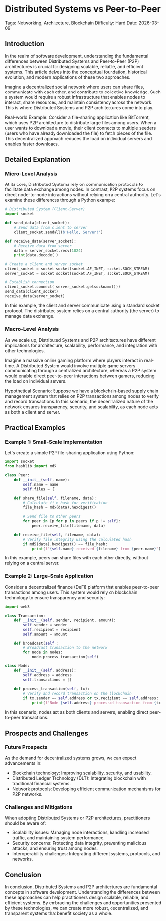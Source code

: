 # Distributed Systems vs Peer-to-Peer
Tags: Networking, Architecture, Blockchain
Difficulty: Hard
Date: 2026-03-09

## Introduction

In the realm of software development, understanding the fundamental differences between Distributed Systems and Peer-to-Peer (P2P) architectures is crucial for designing scalable, reliable, and efficient systems. This article delves into the conceptual foundation, historical evolution, and modern applications of these two approaches.

Imagine a decentralized social network where users can share files, communicate with each other, and contribute to collective knowledge. Such a system would require a robust infrastructure that enables nodes to interact, share resources, and maintain consistency across the network. This is where Distributed Systems and P2P architectures come into play.

Real-world Example:
Consider a file-sharing application like BitTorrent, which uses P2P architecture to distribute large files among users. When a user wants to download a movie, their client connects to multiple seeders (users who have already downloaded the file) to fetch pieces of the file. This decentralized approach reduces the load on individual servers and enables faster downloads.

## Detailed Explanation

### Micro-Level Analysis

At its core, Distributed Systems rely on communication protocols to facilitate data exchange among nodes. In contrast, P2P systems focus on direct node-to-node interactions without relying on a central authority. Let's examine these differences through a Python example:

```python
# Distributed System (Client-Server)
import socket

def send_data(client_socket):
    # Send data from client to server
    client_socket.sendall(b'Hello, Server!')

def receive_data(server_socket):
    # Receive data from server
    data = server_socket.recv(1024)
    print(data.decode())

# Create a client and server socket
client_socket = socket.socket(socket.AF_INET, socket.SOCK_STREAM)
server_socket = socket.socket(socket.AF_INET, socket.SOCK_STREAM)

# Establish connection
client_socket.connect((server_socket.getsockname()))
send_data(client_socket)
receive_data(server_socket)
```

In this example, the client and server communicate using a standard socket protocol. The distributed system relies on a central authority (the server) to manage data exchange.

### Macro-Level Analysis

As we scale up, Distributed Systems and P2P architectures have different implications for architecture, scalability, performance, and integration with other technologies.

Imagine a massive online gaming platform where players interact in real-time. A Distributed System would involve multiple game servers communicating through a centralized architecture, whereas a P2P system would enable direct peer-to-peer interactions between gamers, reducing the load on individual servers.

Hypothetical Scenario:
Suppose we have a blockchain-based supply chain management system that relies on P2P transactions among nodes to verify and record transactions. In this scenario, the decentralized nature of the network ensures transparency, security, and scalability, as each node acts as both a client and server.

## Practical Examples

### Example 1: Small-Scale Implementation

Let's create a simple P2P file-sharing application using Python:

```python
import socket
from hashlib import md5

class Peer:
    def __init__(self, name):
        self.name = name
        self.files = {}

    def share_file(self, filename, data):
        # Calculate file hash for verification
        file_hash = md5(data).hexdigest()

        # Send file to other peers
        for peer in [p for p in peers if p != self]:
            peer.receive_file(filename, data)

    def receive_file(self, filename, data):
        # Verify file integrity using the calculated hash
        if md5(data).hexdigest() == file_hash:
            print(f"{self.name} received {filename} from {peer.name}")
```

In this example, peers can share files with each other directly, without relying on a central server.

### Example 2: Large-Scale Application

Consider a decentralized finance (DeFi) platform that enables peer-to-peer transactions among users. This system would rely on blockchain technology to ensure transparency and security:

```python
import web3

class Transaction:
    def __init__(self, sender, recipient, amount):
        self.sender = sender
        self.recipient = recipient
        self.amount = amount

    def broadcast(self):
        # Broadcast transaction to the network
        for node in nodes:
            node.process_transaction(self)

class Node:
    def __init__(self, address):
        self.address = address
        self.transactions = []

    def process_transaction(self, tx):
        # Verify and record transaction on the blockchain
        if tx.sender == self.address or tx.recipient == self.address:
            print(f"Node {self.address} processed transaction from {tx.sender} to {tx.recipient}")

```

In this scenario, nodes act as both clients and servers, enabling direct peer-to-peer transactions.

## Prospects and Challenges

### Future Prospects

As the demand for decentralized systems grows, we can expect advancements in:

* Blockchain technology: Improving scalability, security, and usability.
* Distributed Ledger Technology (DLT): Integrating blockchain with traditional financial systems.
* Network protocols: Developing efficient communication mechanisms for P2P networks.

### Challenges and Mitigations

When adopting Distributed Systems or P2P architectures, practitioners should be aware of:

* Scalability issues: Managing node interactions, handling increased traffic, and maintaining system performance.
* Security concerns: Protecting data integrity, preventing malicious attacks, and ensuring trust among nodes.
* Interoperability challenges: Integrating different systems, protocols, and networks.

## Conclusion

In conclusion, Distributed Systems and P2P architectures are fundamental concepts in software development. Understanding the differences between these approaches can help practitioners design scalable, reliable, and efficient systems. By embracing the challenges and opportunities presented by these technologies, we can create more robust, decentralized, and transparent systems that benefit society as a whole.
